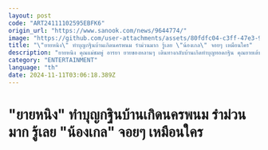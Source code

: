 ```yaml
---
layout: post
code: "ART24111102595EBFK6"
origin_url: "https://www.sanook.com/news/9644774/"
image: "https://github.com/user-attachments/assets/80fdfc04-c3ff-47e3-9c43-671c9f979c8a"
title: "\"ยายหนิง\" ทำบุญกฐินบ้านเกิดนครพนม รำม่วนมาก รู้เลย \"น้องเกล\" จอยๆ เหมือนใคร"
description: "ยายหนิง คุณแม่ชมพู่ อารยา ยายของหลานๆ เดินทางกลับบ้านเกิดทำบุญทอดกฐิน คุณยายเต้นมันส์มาก "
category: "ENTERTAINMENT"
language: "th"
date: 2024-11-11T03:06:18.389Z
---
```


# "ยายหนิง" ทำบุญกฐินบ้านเกิดนครพนม รำม่วนมาก รู้เลย "น้องเกล" จอยๆ เหมือนใคร